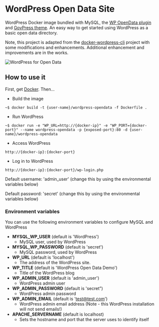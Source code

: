 # WordPress Open Data Site
WordPress Docker image bundled with MySQL, the [WP OpenData plugin](https://wordpress.org/plugins/wp-opendata/) and [GovPress theme](http://www.govpress.co/). An easy way to get started using WordPress as a basic open data directory.

Note, this project is adapted from the [docker-wordpress-cli](https://github.com/KaiHofstetter/docker-wordpress-cli) project with some modifications and enhancements. Additional enhancement and improvements are in the works.

![WordPress for Open Data](https://raw.githubusercontent.commheadd/wp-opendata/blob/master/wp-opendata.gif "WordPress for Open Data")

## How to use it

First, get [Docker](https://www.docker.com/). Then...

* Build the image

```
~$ docker build -t {user-name}/wordpress-opendata -f Dockerfile .
```

* Run WordPress

```
~$ docker run -e "WP_URL=http://{docker-ip}" -e "WP_PORT={docker-port}" --name wordpress-opendata -p {exposed-port}:80 -d {user-name}/wordpress-opendata 
```

* Access WordPress

```
http://{docker-ip}:{docker-port}
```

* Log in to WordPress

```
http://{docker-ip}:{docker-port}/wp-login.php
```

Default username: 'admin_user' (change this by using the environmental variables below)

Default password: 'secret' (change this by using the environmental variables below)

###  Environment variables
You can use the following environment variables to configure MySQL and WordPress

* **MYSQL_WP_USER** (default is 'WordPress')
  * MySQL user, used by WordPress
* **MYSQL_WP_PASSWORD** (default is 'secret')
  * MySQL password, used by WordPress
* **WP_URL** (default is 'localhost')
  * The address of the WordPress site.
* **WP_TITLE** (default is 'WordPress Open Data Demo')
  * Title of the WordPress blog
* **WP_ADMIN_USER** (default is 'admin_user')
  * WordPress admin user
* **WP_ADMIN_PASSWORD** (default is 'secret”)
  * WordPress admin password
* **WP_ADMIN_EMAIL** (default is 'test@test.com')
  * WordPress admin email address (Note - this WordPress installation will not send emails!)
* **APACHE_SERVERNAME** (default is localhost)
  * Sets the hostname and port that the server uses to identify itself
